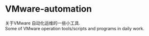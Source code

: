# VMware-automation
关于VMware 自动化运维的一些小工具.<br>
Some of VMware operation tools/scripts and programs in daily work.
